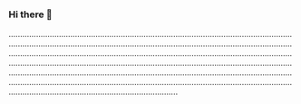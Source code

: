 ### Hi there 👋

..................................................................................................................................................................................................................................................................................................................................................................................................................................................................................................................................................................................................................................................................................................................................................................................................................................................